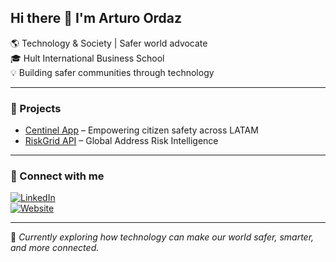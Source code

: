 ## Hi there 👋 I'm Arturo Ordaz  

🌎 Technology & Society | Safer world advocate  
🎓 Hult International Business School  
💡 Building safer communities through technology  

---

### 🚀 Projects
- [Centinel App](https://centinel.app) – Empowering citizen safety across LATAM  
- [RiskGrid API](https://riskgrid.ai) – Global Address Risk Intelligence  

---

### 🔗 Connect with me  
[![LinkedIn](https://img.shields.io/badge/LinkedIn-0077B5?logo=linkedin&logoColor=white)](https://www.linkedin.com/in/arturo-o-41371424a)  
[![Website](https://img.shields.io/badge/🌐_Portfolio-000?logo=vercel&logoColor=white)](https://centinel.app)  

---

🧠 *Currently exploring how technology can make our world safer, smarter, and more connected.*
